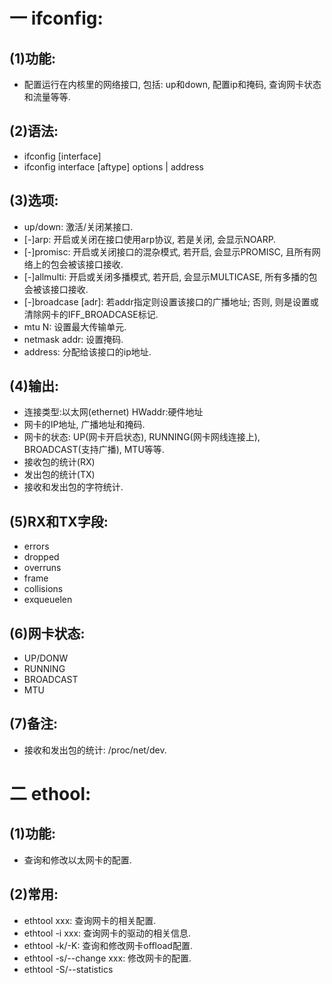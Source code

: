 # 一 ifconfig:
## (1)功能:
- 配置运行在内核里的网络接口, 包括: up和down, 配置ip和掩码, 查询网卡状态和流量等等.

## (2)语法:
- ifconfig [interface]
- ifconfig interface [aftype] options | address

## (3)选项:
- up/down: 激活/关闭某接口.
- [-]arp: 开启或关闭在接口使用arp协议, 若是关闭, 会显示NOARP.
- [-]promisc: 开启或关闭接口的混杂模式, 若开启, 会显示PROMISC, 且所有网络上的包会被该接口接收.
- [-]allmulti: 开启或关闭多播模式, 若开启, 会显示MULTICASE, 所有多播的包会被该接口接收.
- [-]broadcase [adr]: 若addr指定则设置该接口的广播地址; 否则, 则是设置或清除网卡的IFF_BROADCASE标记.
- mtu N: 设置最大传输单元.
- netmask addr: 设置掩码.
- address: 分配给该接口的ip地址.

## (4)输出:
- 连接类型:以太网(ethernet) HWaddr:硬件地址
- 网卡的IP地址, 广播地址和掩码.
- 网卡的状态: UP(网卡开启状态), RUNNING(网卡网线连接上), BROADCAST(支持广播), MTU等等.
- 接收包的统计(RX)
- 发出包的统计(TX)
- 接收和发出包的字符统计.

## (5)RX和TX字段:
- errors
- dropped
- overruns
- frame
- collisions
- exqueuelen

## (6)网卡状态:
- UP/DONW
- RUNNING
- BROADCAST
- MTU

## (7)备注:
- 接收和发出包的统计: /proc/net/dev.

# 二 ethool:
## (1)功能:
- 查询和修改以太网卡的配置.

## (2)常用:
- ethtool xxx: 查询网卡的相关配置.
- ethtool -i xxx: 查询网卡的驱动的相关信息.
- ethtool -k/-K: 查询和修改网卡offload配置.
- ethtool -s/--change xxx: 修改网卡的配置.
- ethtool -S/--statistics
